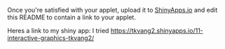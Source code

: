 
Once you're satisfied with your applet, upload it to [ShinyApps.io](https://www.shinyapps.io/) and edit this README to contain a link to your applet.


Heres a link to my shiny app: I tried
 https://tkvang2.shinyapps.io/11-interactive-graphics-tkvang2/
